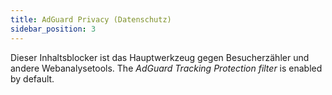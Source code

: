 ```yaml
---
title: AdGuard Privacy (Datenschutz)
sidebar_position: 3
---
```


Dieser Inhaltsblocker ist das Hauptwerkzeug gegen Besucherzähler und andere Webanalysetools. The _AdGuard Tracking Protection filter_ is enabled by default.
